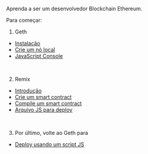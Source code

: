 Aprenda a ser um desenvolvedor Blockchain Ethereum.

Para começar:

1. Geth
  * [Instalação](pt/geth/geth-install.md)
  * [Crie um nó local](pt/geth/geth-local-node.md)
  * [JavaScript Console](pt/geth/geth-console-attach.md)

<br/>

2. Remix
  * [Introdução](pt/remix/remix-intro.md)
  * [Crie um smart contract](pt/remix/remix-create.md)
  * [Compile um smart contract](pt/remix/remix-compile.md)
  * [Arquivo JS para deploy](pt/remix/remix-create-js-deploy-file.md)

<br/>

3. Por último, volte ao Geth para
  * [Deploy usando um script JS](pt/geth/geth-deployweb3-remix-js.md)
